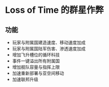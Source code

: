 # Loss of Time 的群星作弊

## 功能

- 玩家与附属国建造速度、移动速度加成
- 玩家与附属国陆军伤害、渗透速度加成
- 增加飞升槽位的循环科技
- 事件一键溢出所有附属国
- 增加舰队容量与指挥上限
- 加速重新部署与亚空间移动
- 加速联邦升级
